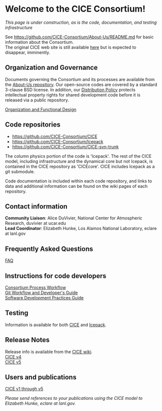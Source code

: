 # Welcome to the CICE Consortium!  

*This page is under construction, as is the code, documentation, and testing infrastructure*

See https://github.com/CICE-Consortium/About-Us/README.md for basic information about the Consortium.   
The original CICE web site is still available [here](http://oceans11.lanl.gov/trac/CICE/wiki) but is expected to disappear, imminently.

## Organization  and Governance
Documents governing the Consortium and its processes are available from the [About-Us repository](https://github.com/CICE-Consortium/About-Us).  Our open-source codes are covered by a standard 3-clause BSD license.  In addition, our [Distribution Policy](https://github.com/CICE-Consortium/About-Us/blob/master/DistributionPolicy.pdf) protects intellectual property rights for shared development code before it is released via a public repository.

[Organization and Functional Design](https://github.com/CICE-Consortium/About-Us/wiki/Organization)

## Code repositories   
- https://github.com/CICE-Consortium/CICE   
- https://github.com/CICE-Consortium/Icepack  
- https://github.com/CICE-Consortium/CICE-svn-trunk     

The column physics portion of the code is 'Icepack'. The rest of the CICE model, including infrastructure and the dynamical core but not Icepack, is contained in the CICE repository as 'CICEcore'.   CICE includes Icepack as a git submodule.

Code documentation is included within each code repository, and links to data and additional information can be found on the wiki pages of each repository.

## Contact information  
**Community Liaison**: Alice DuVivier, National Center for Atmospheric Research, duvivier at ucar.edu  
**Lead Coordinator**: Elizabeth Hunke, Los Alamos National Laboratory, eclare at lanl.gov

## Frequently Asked Questions  
[FAQ](https://github.com/CICE-Consortium/About-Us/wiki/FAQ)  

## Instructions for code developers  
[Consortium Process Workflow](https://docs.google.com/document/d/1BfgRrPMjBXeDGBXS5jRsiJo5tvYdUms8zUEFmTj-IP0/edit?usp=sharing)   
[Git Workflow and Developer's Guide](https://docs.google.com/document/d/1rR6WAvZQT9iAMUp-m_HZ06AUCCI19mguFialsMCYs9o/edit?usp=sharing)     
[Software Development Practices Guide](https://github.com/CICE-Consortium/About-Us/blob/master/SoftwareDevelopmentPractices.pdf)     

## Testing
Information is available for both [CICE](https://github.com/CICE-Consortium/CICE/wiki/Testing-CICE) and [Icepack](https://github.com/CICE-Consortium/Icepack/wiki/Testing-Icepack).

## Release Notes  
Release info is available from the [CICE wiki](https://github.com/CICE-Consortium/CICE/wiki).     
[CICE v4](https://github.com/CICE-Consortium/CICE/wiki/Release-Notes,-CICE-v4)     
[CICE v5](https://github.com/CICE-Consortium/CICE/wiki/Release-Notes,-CICE-v5)     

## Users and publications  
[CICE v1 through v5](https://github.com/CICE-Consortium/CICE/wiki/Users,-CICE-v1-through-v5)

*Please send references to your publications using the CICE model to Elizabeth Hunke, eclare at lanl.gov.*  
